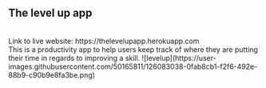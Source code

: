 ##               The level up app
</br>
Link to live website: https://thelevelupapp.herokuapp.com
</br>
This is a productivity app to help users keep track of where they are putting their time in regards to improving a skill. 
![levelup](https://user-images.githubusercontent.com/50165811/126083038-0fab8cb1-f2f6-492e-88b9-c90b9e8fa3be.png)
